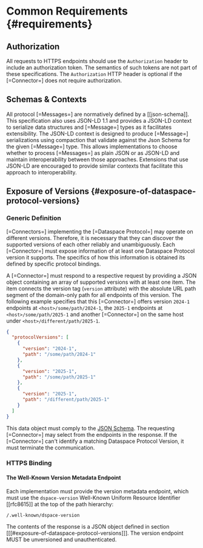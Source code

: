 # Common Requirements {#requirements}

## Authorization

All requests to HTTPS endpoints should use the `Authorization` header to include an authorization token. The semantics
of such tokens are not part of these specifications. The `Authorization` HTTP header is optional if the [=Connector=]
does not require authorization.

## Schemas & Contexts

All protocol [=Messages=] are normatively defined by a [[json-schema]]. This specification also uses JSON-LD 1.1 and
provides a JSON-LD context to serialize data structures and [=Message=] types as it facilitates extensibility. The
JSON-LD context is designed to produce [=Message=] serializations using compaction that validate against the Json Schema
for the given [=Message=] type. This allows implementations to choose whether to process [=Messages=] as plain JSON or
as JSON-LD and maintain interoperability between those approaches. Extensions that use JSON-LD are encouraged to provide
similar contexts that facilitate this approach to interoperability.

## Exposure of Versions {#exposure-of-dataspace-protocol-versions}

### Generic Definition

[=Connectors=] implementing the [=Dataspace Protocol=] may operate on different versions. Therefore, it is necessary
that they can discover the supported versions of each other reliably and unambiguously. Each [=Connector=] must expose
information of at least one Dataspace Protocol version it supports. The specifics of how this information is obtained
its defined by specific protocol bindings.

A [=Connector=] must respond to a respective request by providing a JSON object containing an array of supported
versions with at least one item. The item connects the version tag (`version` attribute) with the absolute URL path
segment of the domain-only path for all endpoints of this version. The following example specifies that
this [=Connector=] offers version `2024-1` endpoints at `<host>/some/path/2024-1`, the `2025-1` endpoints at
`<host>/some/path/2025-1` and another [=Connector=] on the same host under `<host>/different/path/2025-1`.

```json
{
  "protocolVersions": [
    {
      "version": "2024-1",
      "path": "/some/path/2024-1"
    },
    {
      "version": "2025-1",
      "path": "/some/path/2025-1"
    },
    {
      "version": "2025-1",
      "path": "/different/path/2025-1"
    }
  ]
}
```

This data object must comply to the [JSON Schema](message/schema/protocol-version-schema.json). The requesting
[=Connector=] may select from the endpoints in the response. If the [=Connector=] can't identify a matching Dataspace
Protocol Version, it must terminate the communication.

### HTTPS Binding

#### The Well-Known Version Metadata Endpoint

Each implementation must provide the version metadata endpoint, which must use the `dspace-version` Well-Known Uniform
Resource Identifier [[rfc8615]] at the top of the path hierarchy:

```
/.well-known/dspace-version
```

The contents of the response is a JSON object defined in section [[[#exposure-of-dataspace-protocol-versions]]]. The
version endpoint MUST be unversioned and unauthenticated.
